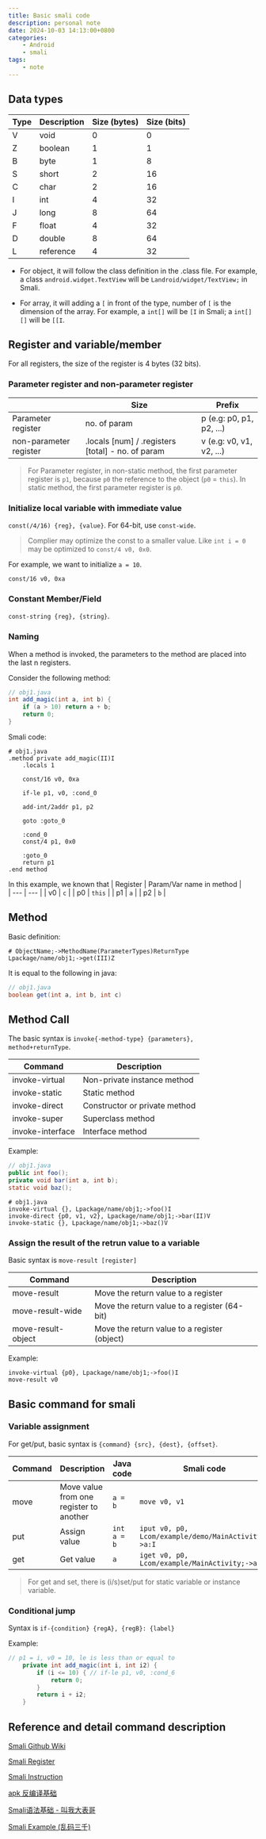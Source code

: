 ```yaml
---
title: Basic smali code
description: personal note
date: 2024-10-03 14:13:00+0800
categories:
    - Android
    - smali
tags:
    - note
---
```

## Data types

| Type | Description | Size (bytes) | Size (bits) |
| --- | --- | --- | --- |
| V | void | 0 | 0 |
| Z | boolean | 1 | 1 |
| B | byte | 1 | 8 |
| S | short | 2 | 16 |
| C | char | 2 | 16 |
| I | int | 4 | 32 |
| J | long | 8 | 64 |
| F | float | 4 | 32 |
| D | double | 8 | 64 |
| L | reference | 4 | 32 |

- For object, it will follow the class definition in the .class file. For example, a class `android.widget.TextView` will be `Landroid/widget/TextView;` in Smali.

- For array, it will adding a `[` in front of the type, number of `[` is the dimension of the array. For example, a `int[]` will be `[I` in Smali; a `int[][]` will be `[[I`.

## Register and variable/member

For all registers, the size of the register is 4 bytes (32 bits).

### Parameter register and non-parameter register

|  | Size | Prefix |
| --- | --- | --- |
| Parameter register | no. of param | p (e.g: p0, p1, p2, ...) |
| non-parameter register | .locals [num] / .registers [total] - no. of param | v (e.g: v0, v1, v2, ...) |

> For Parameter register, in non-static method, the first parameter register is `p1`, because `p0` the reference to the object (`p0` = `this`). In static method, the first parameter register is `p0`.

### Initialize local variable with immediate value

`const(/4/16) {reg}, {value}`. For 64-bit, use `const-wide`.

> Complier may optimize the const to a smaller value. Like `int i = 0` may be optimized to `const/4 v0, 0x0`.

For example, we want to initialize `a = 10`.

```smali
const/16 v0, 0xa
```

### Constant Member/Field

`const-string {reg}, {string}`.

### Naming

When a method is invoked, the parameters to the method are placed into the last n registers.

Consider the following method:

```java
// obj1.java
int add_magic(int a, int b) {
    if (a > 10) return a + b;
    return 0;
}
```

Smali code:

```smali
# obj1.java
.method private add_magic(II)I
    .locals 1

    const/16 v0, 0xa

    if-le p1, v0, :cond_0

    add-int/2addr p1, p2

    goto :goto_0

    :cond_0
    const/4 p1, 0x0

    :goto_0
    return p1
.end method
```

In this example, we known that
| Register | Param/Var name in method |  
| --- | --- |
| v0 | `c` |
| p0 | `this` |
| p1 | `a` |
| p2 | `b` |

## Method

Basic definition:

```smali
# ObjectName;->MethodName(ParameterTypes)ReturnType
Lpackage/name/obj1;->get(III)Z
```

It is equal to the following in java:

```java
// obj1.java
boolean get(int a, int b, int c)
```

## Method Call

The basic syntax is `invoke{-method-type} {parameters}, method+returnType`.

| Command | Description |
| --- | --- |
| invoke-virtual | Non-private instance method |
| invoke-static | Static method |
| invoke-direct | Constructor or private method |
| invoke-super | Superclass method |
| invoke-interface | Interface method |

Example:

```java
// obj1.java
public int foo();
private void bar(int a, int b);
static void baz();
```

```smali
# obj1.java
invoke-virtual {}, Lpackage/name/obj1;->foo()I
invoke-direct {p0, v1, v2}, Lpackage/name/obj1;->bar(II)V
invoke-static {}, Lpackage/name/obj1;->baz()V
```

### Assign the result of the retrun value to a variable

Basic syntax is `move-result [register]`

| Command | Description |
| --- | --- |
| move-result | Move the return value to a register |
| move-result-wide | Move the return value to a register (64-bit) |
| move-result-object | Move the return value to a register (object) |

Example:

```smali
invoke-virtual {p0}, Lpackage/name/obj1;->foo()I
move-result v0
```

## Basic command for smali

### Variable assignment

For get/put, basic syntax is `{command} {src}, {dest}, {offset}`.

| Command | Description | Java code | Smali code |
| --- | --- | --- | --- |
| move | Move value from one register to another | `a = b` | `move v0, v1` |
| put | Assign value | `int a = b` | `iput v0, p0, Lcom/example/demo/MainActivity;->a:I` |
| get | Get value | `a` | `iget v0, p0, Lcom/example/MainActivity;->a:I` |

> For get and set, there is (i/s)set/put for static variable or instance variable.

### Conditional jump

Syntax is `if-{condition} {regA}, {regB}: {label}`

Example:

```Java
// p1 = i, v0 = 10, le is less than or equal to
    private int add_magic(int i, int i2) {
        if (i <= 10) { // if-le p1, v0, :cond_6
            return 0;
        }
        return i + i2;
    }
```

## Reference and detail command description

[Smali Github Wiki](https://github.com/JesusFreke/smali/wiki)

[Smali Register](https://github.com/JesusFreke/smali/wiki/Register)

[Smali Instruction](https://source.android.com/docs/core/runtime/dalvik-bytecode#instructions)

[apk 反编译基础](https://github.com/JnuSimba/AndroidSecNotes/blob/master/Android%E9%80%86%E5%90%91%E5%9F%BA%E7%A1%80/apk%20%E5%8F%8D%E7%BC%96%E8%AF%91%E5%9F%BA%E7%A1%80.md)

[Smali语法基础 - 叫我大表哥](https://www.cnblogs.com/songzhixue/p/12027822.html)

[Smali Example (乱码三千)](https://code.newban.cn/169.html)
